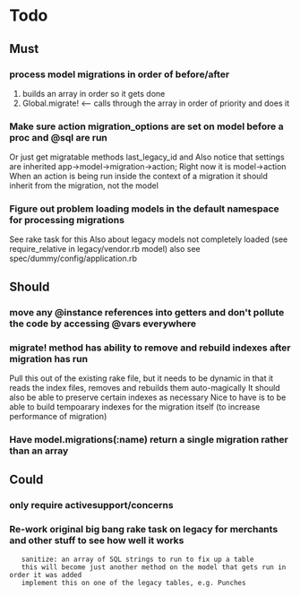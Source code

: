 # Todo

## Must
### process model migrations in order of before/after
1. builds an array in order so it gets done
2. Global.migrate! <-- calls through the array in order of priority and does it

### Make sure action migration_options are set on model before a proc and @sql are run
Or just get migratable methods last_legacy_id and 
Also notice that settings are inherited app->model->migration->action; Right now it is model->action
When an action is being run inside the context of a migration it should inherit from the migration, not the model

### Figure out problem loading models in the default namespace for processing migrations
See rake task for this
Also about legacy models not completely loaded (see require_relative in legacy/vendor.rb model)
also see spec/dummy/config/application.rb

## Should

### move any @instance references into getters and don't pollute the code by accessing @vars everywhere

### migrate! method has ability to remove and rebuild indexes after migration has run
Pull this out of the existing rake file, but it needs to be dynamic in that it reads the index files, removes and rebuilds them auto-magically
It should also be able to preserve certain indexes as necessary
Nice to have is to be able to build tempoarary indexes for the migration itself (to increase performance of migration)


### Have model.migrations(:name) return a single migration rather than an array


## Could

### only require activesupport/concerns


### Re-work original big bang rake task on legacy for merchants and other stuff to see how well it works
       sanitize: an array of SQL strings to run to fix up a table
       this will become just another method on the model that gets run in order it was added
       implement this on one of the legacy tables, e.g. Punches

